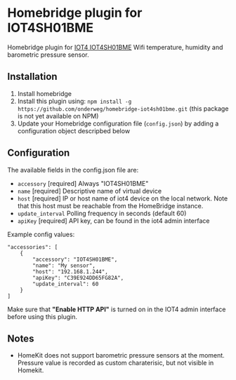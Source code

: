 # Homebridge plugin for IOT4SH01BME

Homebridge plugin for [IOT4 IOT4SH01BME](https://www.iot4.eu) Wifi temperature, humidity and barometric pressure sensor.

## Installation

1. Install homebridge
2. Install this plugin using: `npm install -g https://github.com/onderweg/homebridge-iot4sh01bme.git` (this package is not yet available on NPM)
3. Update your Homebridge configuration file (`config.json`) by adding a configuration object descripbed below

## Configuration

The available fields in the config.json file are:
 - `accessory` [required] Always "IOT4SH01BME"
 - `name` [required] Descriptive name of virtual device
 - `host` [required] IP or host name of iot4 device on the local network. Note that this host must be reachable from the HomeBridge instance.
 - `update_interval` Polling frequency in seconds (default 60)
 - `apiKey` [required] API key, can be found in the iot4 admin interface

Example config values:

```
"accessories": [
    {
        "accessory": "IOT4SH01BME",
        "name": "My sensor",
        "host": "192.168.1.244",
        "apiKey": "C39E924DD65FG82A",
        "update_interval": 60
    }    
]
```

Make sure that **"Enable HTTP API"** is turned on in the IOT4 admin interface before using this plugin.

## Notes

- HomeKit does not support barometric pressure sensors at the moment. Pressure value is recorded as custom charaterisic, but not visible in Homekit.